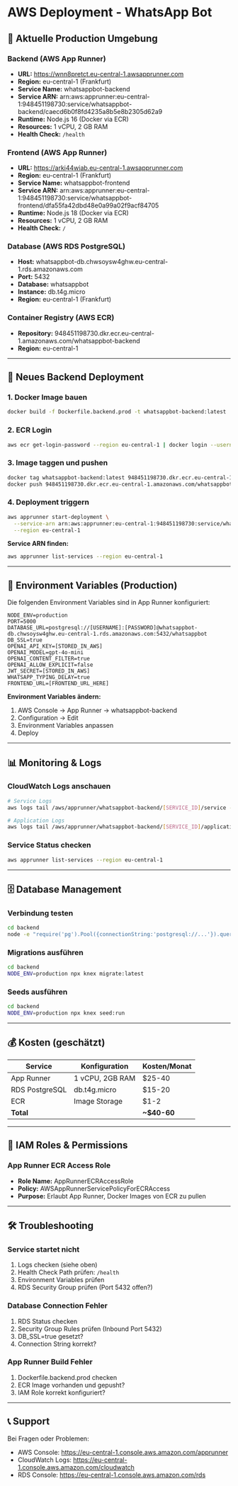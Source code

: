 # AWS Deployment - WhatsApp Bot

## 🎯 Aktuelle Production Umgebung

### Backend (AWS App Runner)
- **URL:** https://wnn8pretct.eu-central-1.awsapprunner.com
- **Region:** eu-central-1 (Frankfurt)
- **Service Name:** whatsappbot-backend
- **Service ARN:** arn:aws:apprunner:eu-central-1:948451198730:service/whatsappbot-backend/caecd6b0f8fd4235a8b5e8b2305d62a9
- **Runtime:** Node.js 16 (Docker via ECR)
- **Resources:** 1 vCPU, 2 GB RAM
- **Health Check:** `/health`

### Frontend (AWS App Runner)
- **URL:** https://arki44wiab.eu-central-1.awsapprunner.com
- **Region:** eu-central-1 (Frankfurt)
- **Service Name:** whatsappbot-frontend
- **Service ARN:** arn:aws:apprunner:eu-central-1:948451198730:service/whatsappbot-frontend/dfa55fa42dbd48e0a99a02f9acf84705
- **Runtime:** Node.js 18 (Docker via ECR)
- **Resources:** 1 vCPU, 2 GB RAM
- **Health Check:** `/`

### Database (AWS RDS PostgreSQL)
- **Host:** whatsappbot-db.chwsoysw4ghw.eu-central-1.rds.amazonaws.com
- **Port:** 5432
- **Database:** whatsappbot
- **Instance:** db.t4g.micro
- **Region:** eu-central-1 (Frankfurt)

### Container Registry (AWS ECR)
- **Repository:** 948451198730.dkr.ecr.eu-central-1.amazonaws.com/whatsappbot-backend
- **Region:** eu-central-1

---

## 🚀 Neues Backend Deployment

### 1. Docker Image bauen
```bash
docker build -f Dockerfile.backend.prod -t whatsappbot-backend:latest .
```

### 2. ECR Login
```bash
aws ecr get-login-password --region eu-central-1 | docker login --username AWS --password-stdin 948451198730.dkr.ecr.eu-central-1.amazonaws.com
```

### 3. Image taggen und pushen
```bash
docker tag whatsappbot-backend:latest 948451198730.dkr.ecr.eu-central-1.amazonaws.com/whatsappbot-backend:latest
docker push 948451198730.dkr.ecr.eu-central-1.amazonaws.com/whatsappbot-backend:latest
```

### 4. Deployment triggern
```bash
aws apprunner start-deployment \
  --service-arn arn:aws:apprunner:eu-central-1:948451198730:service/whatsappbot-backend/[SERVICE_ID] \
  --region eu-central-1
```

**Service ARN finden:**
```bash
aws apprunner list-services --region eu-central-1
```

---

## 🔧 Environment Variables (Production)

Die folgenden Environment Variables sind in App Runner konfiguriert:

```env
NODE_ENV=production
PORT=5000
DATABASE_URL=postgresql://[USERNAME]:[PASSWORD]@whatsappbot-db.chwsoysw4ghw.eu-central-1.rds.amazonaws.com:5432/whatsappbot
DB_SSL=true
OPENAI_API_KEY=[STORED_IN_AWS]
OPENAI_MODEL=gpt-4o-mini
OPENAI_CONTENT_FILTER=true
OPENAI_ALLOW_EXPLICIT=false
JWT_SECRET=[STORED_IN_AWS]
WHATSAPP_TYPING_DELAY=true
FRONTEND_URL=[FRONTEND_URL_HERE]
```

**Environment Variables ändern:**
1. AWS Console → App Runner → whatsappbot-backend
2. Configuration → Edit
3. Environment Variables anpassen
4. Deploy

---

## 📊 Monitoring & Logs

### CloudWatch Logs anschauen
```bash
# Service Logs
aws logs tail /aws/apprunner/whatsappbot-backend/[SERVICE_ID]/service --region eu-central-1 --follow

# Application Logs
aws logs tail /aws/apprunner/whatsappbot-backend/[SERVICE_ID]/application --region eu-central-1 --follow
```

### Service Status checken
```bash
aws apprunner list-services --region eu-central-1
```

---

## 🗄️ Database Management

### Verbindung testen
```bash
cd backend
node -e "require('pg').Pool({connectionString:'postgresql://...'}).query('SELECT NOW()').then(r=>console.log(r.rows))"
```

### Migrations ausführen
```bash
cd backend
NODE_ENV=production npx knex migrate:latest
```

### Seeds ausführen
```bash
cd backend
NODE_ENV=production npx knex seed:run
```

---

## 💰 Kosten (geschätzt)

| Service | Konfiguration | Kosten/Monat |
|---------|---------------|--------------|
| App Runner | 1 vCPU, 2GB RAM | $25-40 |
| RDS PostgreSQL | db.t4g.micro | $15-20 |
| ECR | Image Storage | $1-2 |
| **Total** | | **~$40-60** |

---

## 🔐 IAM Roles & Permissions

### App Runner ECR Access Role
- **Role Name:** AppRunnerECRAccessRole
- **Policy:** AWSAppRunnerServicePolicyForECRAccess
- **Purpose:** Erlaubt App Runner, Docker Images von ECR zu pullen

---

## 🛠️ Troubleshooting

### Service startet nicht
1. Logs checken (siehe oben)
2. Health Check Path prüfen: `/health`
3. Environment Variables prüfen
4. RDS Security Group prüfen (Port 5432 offen?)

### Database Connection Fehler
1. RDS Status checken
2. Security Group Rules prüfen (Inbound Port 5432)
3. DB_SSL=true gesetzt?
4. Connection String korrekt?

### App Runner Build Fehler
1. Dockerfile.backend.prod checken
2. ECR Image vorhanden und gepusht?
3. IAM Role korrekt konfiguriert?

---

## 📞 Support

Bei Fragen oder Problemen:
- AWS Console: https://eu-central-1.console.aws.amazon.com/apprunner
- CloudWatch Logs: https://eu-central-1.console.aws.amazon.com/cloudwatch
- RDS Console: https://eu-central-1.console.aws.amazon.com/rds

